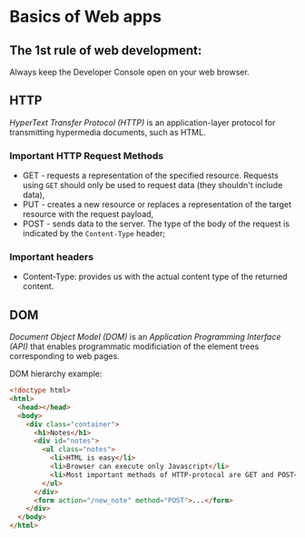 # Basics of Web apps

## The 1st rule of web development: 
Always keep the Developer Console open on your web browser.

## HTTP
*HyperText Transfer Protocol (HTTP)* is an application-layer protocol for transmitting hypermedia documents, such as HTML.

### Important HTTP Request Methods

* GET - requests a representation of the specified resource. Requests using `GET` should only be used to request data (they shouldn't include data),
* PUT - creates a new resource or replaces a representation of the target resource with the request payload,
* POST - sends data to the server. The type of the body of the request is indicated by the `Content-Type` header;

### Important headers

* Content-Type: provides us with the actual content type of the returned content.

## DOM
*Document Object Model (DOM)* is an *Application Programming Interface (API)* that enables programmatic modificiation of the element trees corresponding to web pages.

DOM hierarchy example:
```html
<!doctype html>
<html>
  <head></head>
  <body>
    <div class="container">
      <h1>Notes</h1>
      <div id="notes">
        <ul class="notes">
          <li>HTML is easy</li>
          <li>Browser can execute only Javascript</li>
          <li>Most important methods of HTTP-protocal are GET and POST</li>
        </ul>
      </div>
      <form action="/new_note" method="POST">...</form>
    </div>
  </body>
</html>
```